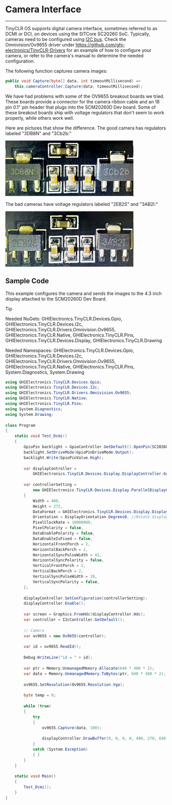 # Camera Interface
---

TinyCLR OS supports digital camera interface, sometimes referred to as DCMI or DCI, on devices using the SITCore SC20260 SoC. Typically, cameras need to be configured using [I2C bus](i2c.md). Check the Omnivision/Ov9655 driver under https://github.com/ghi-electronics/TinyCLR-Drivers for an example of how to configure your camera, or refer to the camera's manual to determine the needed configuration.

The following function captures camera images:  
```cs
public void Capture(byte[] data, int timeoutMillisecond) =>
    this.cameraController.Capture(data, timeoutMillisecond);
```

We have had problems with some of the OV9655 breakout boards we tried. These boards provide a connector for the camera ribbon cable and an 18 pin 0.1" pin header that plugs into the SCM20260D Dev board. Some of these breakout boards ship with voltage regulators that don't seem to work properly, while others work well.

Here are pictures that show the difference. The good camera has regulators labeled "3DB8N" and "3Cb2b:"

![Good camera](images/good-camera.jpg).

The bad cameras have voltage regulators labeled "2EB2S" and "3AB2I:"

![Bad camera](images/bad-camera.jpg)

## Sample Code

This example configures the camera and sends the images to the 4.3 inch display attached to the SCM20260D Dev Board.

> [!Tip]
> Needed NuGets: GHIElectronics.TinyCLR.Devices.Gpio, GHIElectronics.TinyCLR.Devices.I2c, GHIElectronics.TinyCLR.Drivers.Omnivision.Ov9655, GHIElectronics.TinyCLR.Native, GHIElectronics.TinyCLR.Pins, GHIElectronics.TinyCLR.Devices.Display, GHIElectronics.TinyCLR.Drawing
>
> Needed Namespaces: GHIElectronics.TinyCLR.Devices.Gpio, GHIElectronics.TinyCLR.Devices.I2c, GHIElectronics.TinyCLR.Drivers.Omnivision.Ov9655, GHIElectronics.TinyCLR.Native, GHIElectronics.TinyCLR.Pins, System.Diagnostics, System.Drawing

```cs
using GHIElectronics.TinyCLR.Devices.Gpio;
using GHIElectronics.TinyCLR.Devices.I2c;
using GHIElectronics.TinyCLR.Drivers.Omnivision.Ov9655;
using GHIElectronics.TinyCLR.Native;
using GHIElectronics.TinyCLR.Pins;
using System.Diagnostics;
using System.Drawing;

class Program
{
    static void Test_Dcmi()
    {
        GpioPin backlight = GpioController.GetDefault().OpenPin(SC20260.GpioPin.PA15);
        backlight.SetDriveMode(GpioPinDriveMode.Output);
        backlight.Write(GpioPinValue.High);

        var displayController =
            GHIElectronics.TinyCLR.Devices.Display.DisplayController.GetDefault();

        var controllerSetting = 
            new GHIElectronics.TinyCLR.Devices.Display.ParallelDisplayControllerSettings
        {
            Width = 480,
            Height = 272,
            DataFormat = GHIElectronics.TinyCLR.Devices.Display.DisplayDataFormat.Rgb565,
            Orientation = DisplayOrientation.Degrees0, //Rotate display.
            PixelClockRate = 10000000,
            PixelPolarity = false,
            DataEnablePolarity = false,
            DataEnableIsFixed = false,
            HorizontalFrontPorch = 2,
            HorizontalBackPorch = 2,
            HorizontalSyncPulseWidth = 41,
            HorizontalSyncPolarity = false,
            VerticalFrontPorch = 2,
            VerticalBackPorch = 2,
            VerticalSyncPulseWidth = 10,
            VerticalSyncPolarity = false,
        };

        displayController.SetConfiguration(controllerSetting);
        displayController.Enable();

        var screen = Graphics.FromHdc(displayController.Hdc);
        var controller = I2cController.GetDefault();

        // Camera
        var ov9655 = new Ov9655(controller);

        var id = ov9655.ReadId();

        Debug.WriteLine("id = " + id);

        var ptr = Memory.UnmanagedMemory.Allocate(640 * 480 * 2);
        var data = Memory.UnmanagedMemory.ToBytes(ptr, 640 * 480 * 2);

        ov9655.SetResolution(Ov9655.Resolution.Vga);

        byte temp = 0;

        while (true)
        {
            try
            {
                ov9655.Capture(data, 100);

                displayController.DrawBuffer(0, 0, 0, 0, 480, 270, 640, data, 0);
            }
            catch (System.Exception)
            { }
        }
    }

    static void Main()
    {
        Test_Dcmi();
    }
}
```

